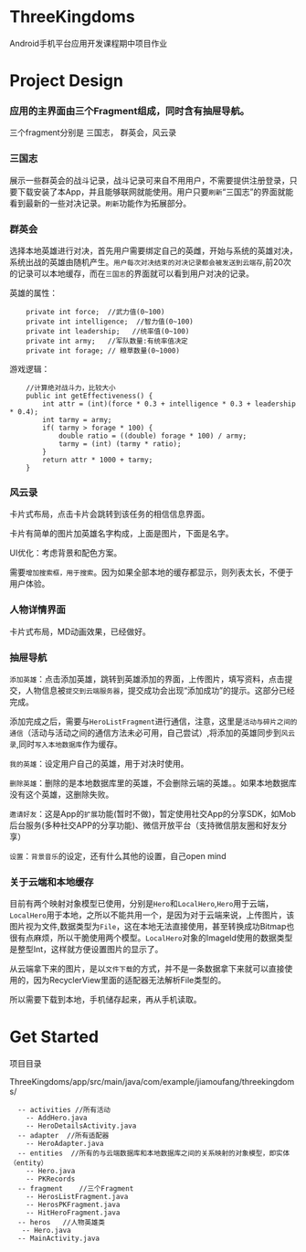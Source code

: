 # ThreeKingdoms
Android手机平台应用开发课程期中项目作业

# Project Design 

### 应用的主界面由三个Fragment组成，同时含有抽屉导航。

三个fragment分别是 三国志， 群英会，风云录

### 三国志 

展示一些群英会的战斗记录，战斗记录可来自不用用户，不需要提供注册登录，只要下载安装了本App，并且能够联网就能使用。用户只要``刷新``“三国志”的界面就能看到最新的一些对决记录。``刷新``功能作为拓展部分。



### 群英会

选择本地英雄进行对决，首先用户需要绑定自己的英雌，开始与系统的英雄对决，系统出战的英雄由随机产生。``用户每次对决结束的对决记录都会被发送到云端存``,前20次的记录可以本地缓存，而在``三国志``的界面就可以看到用户对决的记录。

英雄的属性：

```
    private int force;  //武力值(0~100)
    private int intelligence;  //智力值(0~100)
    private int leadership;   //统率值(0~100)
    private int army;   //军队数量:有统率值决定
    private int forage; // 粮草数量(0~1000)
```

游戏逻辑：

```
    //计算绝对战斗力，比较大小
    public int getEffectiveness() {
        int attr = (int)(force * 0.3 + intelligence * 0.3 + leadership * 0.4);
        int tarmy = army;
        if( tarmy > forage * 100) {
            double ratio = ((double) forage * 100) / army;
            tarmy = (int) (tarmy * ratio);
        }
        return attr * 1000 + tarmy;
    }

```

### 风云录

卡片式布局，点击卡片会跳转到该任务的相信信息界面。

卡片有简单的图片加英雄名字构成，上面是图片，下面是名字。

UI优化：考虑背景和配色方案。

需要``增加搜索框，用于搜索``。因为如果全部本地的缓存都显示，则列表太长，不便于用户体验。


### 人物详情界面

卡片式布局，MD动画效果，已经做好。


### 抽屉导航

``添加英雄``：点击添加英雄，跳转到英雄添加的界面，上传图片，填写资料，点击提交，人物信息被``提交到云端服务器``，提交成功会出现“添加成功”的提示。这部分已经完成。

添加完成之后，需要与``HeroListFragment``进行通信，注意，这里是``活动与碎片之间的通信``（活动与活动之间的通信方法未必可用，自己尝试）,将添加的英雄同步到``风云录``,同时``写入本地数据库``作为缓存。

``我的英雄``：设定用户自己的英雄，用于对决时使用。

``删除英雄``：删除的是本地数据库里的英雄，不会删除云端的英雄。。如果本地数据库没有这个英雄，这删除失败。

``邀请好友``：这是App的``扩展``功能(暂时不做)，暂定使用社交App的分享SDK，如Mob后台服务(多种社交APP的分享功能)、微信开放平台（支持微信朋友圈和好友分享）

``设置``：``背景音乐``的设定，还有什么其他的设置，自己open mind

### 关于云端和本地缓存

目前有两个映射对象模型已使用，分别是``Hero``和``LocalHero``,``Hero``用于云端，``LocalHero``用于本地，之所以不能共用一个，是因为对于云端来说，上传图片，该图片视为文件,数据类型为``File``，这在本地无法直接使用，甚至转换成功Bitmap也很有点麻烦，所以干脆使用两个模型。``LocalHero``对象的ImageId使用的数据类型是整型Int，这样就方便设置图片的显示了。

从云端拿下来的图片，是以``文件下载``的方式，并不是一条数据拿下来就可以直接使用的，因为RecyclerView里面的适配器无法解析File类型的。

所以需要下载到本地，手机储存起来，再从手机读取。


# Get Started

项目目录

ThreeKingdoms/app/src/main/java/com/example/jiamoufang/threekingdoms/

```
  -- activities	//所有活动
    -- AddHero.java
    -- HeroDetailsActivity.java
  -- adapter  //所有适配器
    -- HeroAdapter.java
  -- entities  //所有的与云端数据库和本地数据库之间的关系映射的对象模型，即实体（entity）
    -- Hero.java
    -- PKRecords
  -- fragment	 //三个Fragment
    -- HerosListFragment.java	
    -- HerosPKFragment.java
    -- HitHeroFragment.java
  -- heros	 //人物英雄类
   -- Hero.java
  -- MainActivity.java
```





